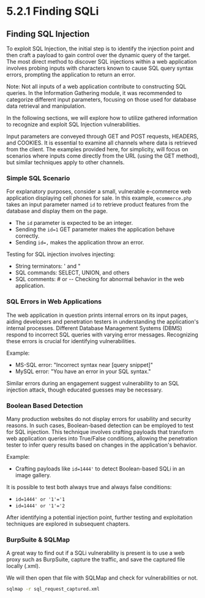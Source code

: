 # 5.2.1 Finding SQLi

## Finding SQL Injection

To exploit SQL Injection, the initial step is to identify the injection point and then craft a payload to gain control over the dynamic query of the target. The most direct method to discover SQL injections within a web application involves probing inputs with characters known to cause SQL query syntax errors, prompting the application to return an error.

Note: Not all inputs of a web application contribute to constructing SQL queries. In the Information Gathering module, it was recommended to categorize different input parameters, focusing on those used for database data retrieval and manipulation.

In the following sections, we will explore how to utilize gathered information to recognize and exploit SQL Injection vulnerabilities.

Input parameters are conveyed through GET and POST requests, HEADERS, and COOKIES. It is essential to examine all channels where data is retrieved from the client. The examples provided here, for simplicity, will focus on scenarios where inputs come directly from the URL (using the GET method), but similar techniques apply to other channels.

### Simple SQL Scenario

For explanatory purposes, consider a small, vulnerable e-commerce web application displaying cell phones for sale. In this example, `ecommerce.php` takes an input parameter named `id` to retrieve product features from the database and display them on the page.

* The `id` parameter is expected to be an integer.
* Sending the `id=1` GET parameter makes the application behave correctly.
* Sending `id=,` makes the application throw an error.

Testing for SQL injection involves injecting:

* String terminators: ' and "
* SQL commands: SELECT, UNION, and others
* SQL comments: # or -- Checking for abnormal behavior in the web application.

### SQL Errors in Web Applications

The web application in question prints internal errors on its input pages, aiding developers and penetration testers in understanding the application's internal processes. Different Database Management Systems (DBMS) respond to incorrect SQL queries with varying error messages. Recognizing these errors is crucial for identifying vulnerabilities.

Example:

* MS-SQL error: "Incorrect syntax near \[query snippet]"
* MySQL error: "You have an error in your SQL syntax."

Similar errors during an engagement suggest vulnerability to an SQL injection attack, though educated guesses may be necessary.

### Boolean Based Detection

Many production websites do not display errors for usability and security reasons. In such cases, Boolean-based detection can be employed to test for SQL injection. This technique involves crafting payloads that transform web application queries into True/False conditions, allowing the penetration tester to infer query results based on changes in the application's behavior.

Example:

* Crafting payloads like `id=1444'` to detect Boolean-based SQLi in an image gallery.

It is possible to test both always true and always false conditions:

* `id=1444' or '1'='1`
* `id=1444' or '1'='2`

After identifying a potential injection point, further testing and exploitation techniques are explored in subsequent chapters.

### BurpSuite & SQLMap

A great way to find out if a SQLi vulnerability is present is to use a web proxy such as BurpSuite, capture the traffic, and save the captured file locally (.xml).

We will then open that file with SQLMap and check for vulnerabilities or not.

```bash
sqlmap -r sql_request_captured.xml 
```

